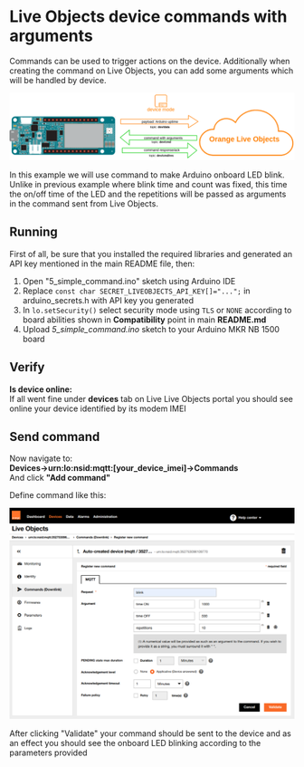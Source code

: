 # Live Objects device commands with arguments

Commands can be used to trigger actions on the device. Additionally when creating the command on Live Objects, you can add some arguments which will be handled by device.

![diagram](img/command_with_args.png)

In this example we will use command to make Arduino onboard LED blink. Unlike in previous example where blink time and count was fixed, this time the on/off time of the LED and the repetitions will be passed as arguments in the command sent from Live Objects.


## Running
First of all, be sure that you installed the required libraries and generated an API key mentioned in the main README file, then:
1. Open "5_simple_command.ino" sketch using Arduino IDE
2. Replace ```const char SECRET_LIVEOBJECTS_API_KEY[]="...";``` in arduino_secrets.h with API key you generated
3. In ```lo.setSecurity()``` select security mode using ```TLS``` or ```NONE``` according to board abilities shown in **Compatibility** point in main **README.md**
4. Upload *5_simple_command.ino* sketch to your Arduino MKR NB 1500 board

## Verify
**Is device online:**<br>
If all went fine under **devices** tab on Live Live Objects portal you should see online your device identified by its modem IMEI

## Send command
Now navigate to:<br>
**Devices->urn:lo:nsid:mqtt:[your_device_imei]->Commands** <br>
And click **"Add command"**<br>

Define command like this:

![diagram](img/define_command.png)

After clicking "Validate" your command should be sent to the device and as an effect you should see the onboard LED blinking according to the parameters provided
